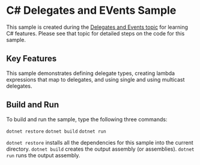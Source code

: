 C# Delegates and EVents Sample
================

This sample is created during the [Delegates and Events topic](../../docs/languages/csharp/delegates-and-events.html)
for learning C# features. Please see that topic for detailed steps on the code
for this sample.

Key Features
------------

This sample demonstrates defining delegate types, creating
lambda expressions that map to delegates, and using single and
using multicast delegates.

Build and Run
-------------

To build and run the sample, type the following three commands:

`dotnet restore`
`dotnet build`
`dotnet run`

`dotnet restore` installs all the dependencies for this sample into the current directory.
`dotnet build` creates the output assembly (or assemblies).
`dotnet run` runs the output assembly.

